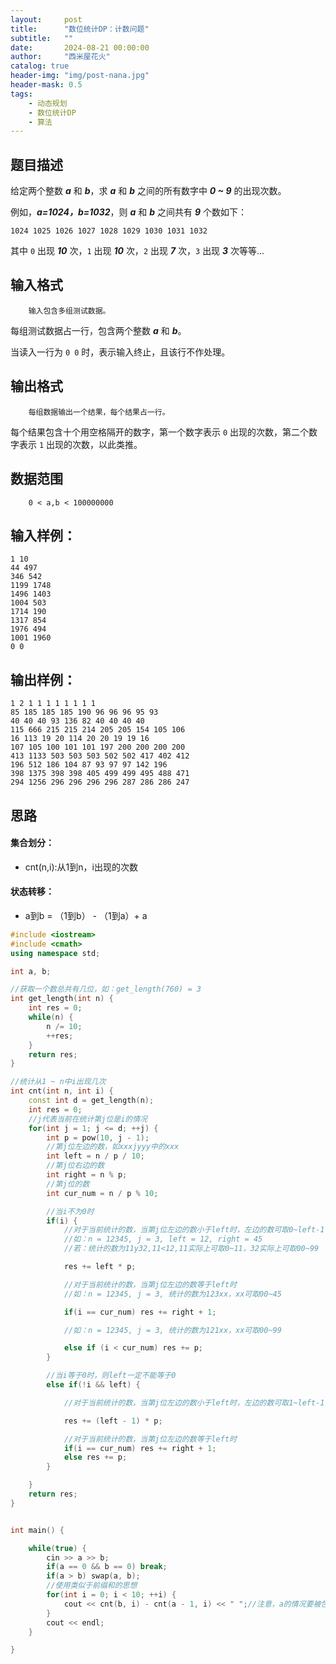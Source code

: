 ```yaml
---
layout:     post
title:      "数位统计DP：计数问题"
subtitle:   ""
date:       2024-08-21 00:00:00
author:     "西米屋花火"
catalog: true
header-img: "img/post-nana.jpg"
header-mask: 0.5
tags:
    - 动态规划
    - 数位统计DP
    - 算法
---
```

## 题目描述

给定两个整数 ***a*** 和 ***b***，求 ***a*** 和 ***b*** 之间的所有数字中 ***0 \~ 9*** 的出现次数。

例如，***a=1024，b=1032***，则 ***a*** 和 ***b*** 之间共有 ***9*** 个数如下：

`1024 1025 1026 1027 1028 1029 1030 1031 1032`

其中 `0` 出现 ***10*** 次，`1` 出现 ***10*** 次，`2` 出现 ***7*** 次，`3` 出现 ***3*** 次等等…

## 输入格式

        输入包含多组测试数据。

每组测试数据占一行，包含两个整数 ***a*** 和 ***b***。

当读入一行为 `0 0` 时，表示输入终止，且该行不作处理。

## 输出格式

        每组数据输出一个结果，每个结果占一行。

每个结果包含十个用空格隔开的数字，第一个数字表示 `0` 出现的次数，第二个数字表示 `1` 出现的次数，以此类推。

## 数据范围

        0 < a,b < 100000000

## 输入样例：

```
1 10
44 497
346 542
1199 1748
1496 1403
1004 503
1714 190
1317 854
1976 494
1001 1960
0 0

```

## 输出样例：

```
1 2 1 1 1 1 1 1 1 1
85 185 185 185 190 96 96 96 95 93
40 40 40 93 136 82 40 40 40 40
115 666 215 215 214 205 205 154 105 106
16 113 19 20 114 20 20 19 19 16
107 105 100 101 101 197 200 200 200 200
413 1133 503 503 503 502 502 417 402 412
196 512 186 104 87 93 97 97 142 196
398 1375 398 398 405 499 499 495 488 471
294 1256 296 296 296 296 287 286 286 247

```

## 思路

#### 集合划分：

*   cnt(n,i):从1到n，i出现的次数

#### 状态转移：

*   a到b = （1到b） - （1到a）+ a



```cpp
#include <iostream>
#include <cmath>
using namespace std;

int a, b;

//获取一个数总共有几位，如：get_length(760) = 3
int get_length(int n) {
    int res = 0;
    while(n) {
        n /= 10;
        ++res;
    }
    return res;
}

//统计从1 ~ n中i出现几次
int cnt(int n, int i) {
    const int d = get_length(n);
    int res = 0;
    //j代表当前在统计第j位是i的情况
    for(int j = 1; j <= d; ++j) {
        int p = pow(10, j - 1);
        //第j位左边的数，如xxxjyyy中的xxx
        int left = n / p / 10;
        //第j位右边的数
        int right = n % p;
        //第j位的数
        int cur_num = n / p % 10;

        //当i不为0时
        if(i) {
            //对于当前统计的数，当第j位左边的数小于left时，左边的数可取0~left-1,右边的数可取0~p-1
            //如：n = 12345, j = 3, left = 12, right = 45
            //若：统计的数为11y32,11<12,11实际上可取0~11，32实际上可取00~99

            res += left * p;

            //对于当前统计的数，当第j位左边的数等于left时
            //如：n = 12345, j = 3, 统计的数为123xx，xx可取00~45

            if(i == cur_num) res += right + 1;

            //如：n = 12345, j = 3, 统计的数为121xx，xx可取00~99

            else if (i < cur_num) res += p;
        }

        //当i等于0时，则left一定不能等于0
        else if(!i && left) {

            //对于当前统计的数，当第j位左边的数小于left时，左边的数可取1~left-1,右边的数可取0~p-1

            res += (left - 1) * p;

            //对于当前统计的数，当第j位左边的数等于left时
            if(i == cur_num) res += right + 1;
            else res += p;
        }

    }
    return res;
}


int main() {

    while(true) {
        cin >> a >> b;
        if(a == 0 && b == 0) break;
        if(a > b) swap(a, b);
        //使用类似于前缀和的思想
        for(int i = 0; i < 10; ++i) {
            cout << cnt(b, i) - cnt(a - 1, i) << " ";//注意，a的情况要被包括，不能被减去，所以是a - 1
        }
        cout << endl;
    }

}

```

